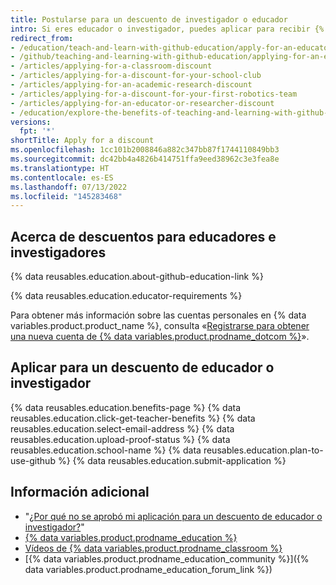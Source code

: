 ```yaml
---
title: Postularse para un descuento de investigador o educador
intro: Si eres educador o investigador, puedes aplicar para recibir {% data variables.product.prodname_team %} para la cuenta de tu organización de manera gratuita.
redirect_from:
- /education/teach-and-learn-with-github-education/apply-for-an-educator-or-researcher-discount
- /github/teaching-and-learning-with-github-education/applying-for-an-educator-or-researcher-discount
- /articles/applying-for-a-classroom-discount
- /articles/applying-for-a-discount-for-your-school-club
- /articles/applying-for-an-academic-research-discount
- /articles/applying-for-a-discount-for-your-first-robotics-team
- /articles/applying-for-an-educator-or-researcher-discount
- /education/explore-the-benefits-of-teaching-and-learning-with-github-education/apply-for-an-educator-or-researcher-discount
versions:
  fpt: '*'
shortTitle: Apply for a discount
ms.openlocfilehash: 1cc101b2008846a882c347bb87f1744110849bb3
ms.sourcegitcommit: dc42bb4a4826b414751ffa9eed38962c3e3fea8e
ms.translationtype: HT
ms.contentlocale: es-ES
ms.lasthandoff: 07/13/2022
ms.locfileid: "145283468"
---
```

## <a name="about-educator-and-researcher-discounts"></a>Acerca de descuentos para educadores e investigadores

{% data reusables.education.about-github-education-link %}

{% data reusables.education.educator-requirements %}

Para obtener más información sobre las cuentas personales en {% data variables.product.product_name %}, consulta «[Registrarse para obtener una nueva cuenta de {% data variables.product.prodname_dotcom %}](/github/getting-started-with-github/signing-up-for-a-new-github-account)».

## <a name="applying-for-an-educator-or-researcher-discount"></a>Aplicar para un descuento de educador o investigador

{% data reusables.education.benefits-page %} {% data reusables.education.click-get-teacher-benefits %} {% data reusables.education.select-email-address %} {% data reusables.education.upload-proof-status %} {% data reusables.education.school-name %} {% data reusables.education.plan-to-use-github %} {% data reusables.education.submit-application %}

## <a name="further-reading"></a>Información adicional

- "[¿Por qué no se aprobó mi aplicación para un descuento de educador o investigador?](/articles/why-wasn-t-my-application-for-an-educator-or-researcher-discount-approved)"
- [{% data variables.product.prodname_education %}](https://education.github.com)
- [Vídeos de {% data variables.product.prodname_classroom %}](https://classroom.github.com/videos)
- [{% data variables.product.prodname_education_community %}]({% data variables.product.prodname_education_forum_link %})
